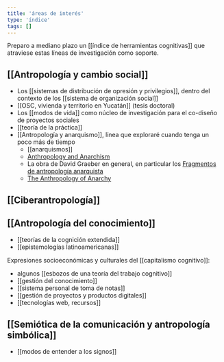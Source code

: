 ```yaml
---
title: 'áreas de interés'
type: 'índice'
tags: []
---
```


Preparo a mediano plazo un [[índice de herramientas cognitivas]] que atraviese estas líneas de investigación como soporte.

## [[Antropología y cambio social]]

- Los [[sistemas de distribución de opresión y privilegios]], dentro del contexto de los [[sistema de organización social]]
- [[OSC, vivienda y territorio en Yucatán]] (tesis doctoral)
- Los [[modos de vida]] como núcleo de investigación para el co-diseño de proyectos sociales
- [[teoría de la práctica]]
- [[Antropología y anarquismo]], línea que exploraré cuando tenga un poco más de tiempo
    - [[anarquismos]]
	- [Anthropology and Anarchism](https://theanarchistlibrary.org/library/brian-morris-anthropology-and-anarchism)
	- La obra de David Graeber en general, en particular los [Fragmentos de antropología anarquista](https://cabezasdetormenta.noblogs.org/files/2013/02/David-Graeber-Fragmentos-de-Antropologia-Anarquista.pdf)
	- [The Anthropology of Anarchy ](https://www.researchgate.net/publication/265871071_The_Anthropology_of_Anarchy)

## [[Ciberantropología]]

## [[Antropología del conocimiento]]

- [[teorías de la cognición extendida]]
- [[epistemologías latinoamericanas]]

Expresiones socioeconómicas y culturales del [[capitalismo cognitivo]]:

- algunos [[esbozos de una teoría del trabajo cognitivo]]
- [[gestión del conocimiento]]
- [[sistema personal de toma de notas]]
- [[gestión de proyectos y productos digitales]]
- [[tecnologías web, recursos]]

## [[Semiótica de la comunicación y antropología simbólica]]

- [[modos de entender a los signos]]
